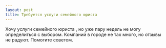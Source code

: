 ```yaml
---
layout: post 
title: Требуется услуги семейного юриста  
--- 
```

Хочу услуги семейного юриста , но уже пару недель не могу определиться с выбором. Компаний в городе не так много, но отзывы не радуют. Помогите советом.